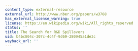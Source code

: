 ```yaml
---
content_type: external-resource
external_url: http://www.nber.org/papers/w3768
has_external_license_warning: true
license: https://en.wikipedia.org/wiki/All_rights_reserved
status: ''
title: The Search for R&D Spillovers
uid: b4bc804c-307c-4c4f-9d69-280945a1de3c
wayback_url: ''
---
```

